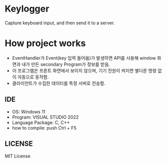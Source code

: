 # Keylogger
Capture keyboard input, and then send it to a server.

# How project works 
- EventHandler가 Event(key 입력 들어옴)가 발생하면 API를 사용해 window 화면과 내가 만든 secondary Program가 정보를 받음.
- 이 프로그램은 프론트 화면에서 보이지 않으며, 기기 전원이 켜지면 별다른 명령 없이 자동으로 동작함.
- 클라이언트가 수집한 데이터를 특정 서버로 전송함.

## IDE
- OS: Windows 11
- Program: VISUAL STUDIO 2022
- Language Package: C, C++
- how to compile: push Ctrl + F5


## LICENSE
MIT License
